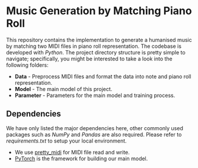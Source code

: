 # Music Generation by Matching Piano Roll

This repository contains the implementation to generate a humanised music by matching two MIDI files in piano roll representation. The codebase is developed with *Python*. The project directory structure is pretty simple to navigate; specifically, you might be interested to take a look into the following folders:

- **Data** - Preprocess MIDI files and format the data into note and piano roll representation.
- **Model** - The main model of this project.
- **Parameter** - Parameters for the main model and training process.

## Dependencies

We have only listed the major dependencies here, other commonly used packages such as *NumPy* and *Pandas* are also required. Please refer to *requirements.txt* to setup your local environment.

- We use [pretty_midi](https://github.com/craffel/pretty-midi) for MIDI file read and write.
- [PyTorch](https://github.com/pytorch/pytorch) is the framework for building our main model.